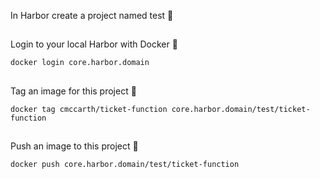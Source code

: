 


In Harbor create a project named test 🔧


## 

Login to your local Harbor with Docker 🔧
```
docker login core.harbor.domain
```
##

Tag an image for this project 🔧
```
docker tag cmccarth/ticket-function core.harbor.domain/test/ticket-function
```
##

Push an image to this project 🔧
```
docker push core.harbor.domain/test/ticket-function
```

